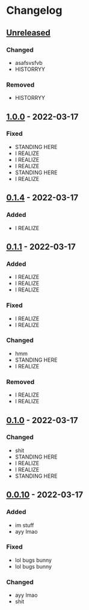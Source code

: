 # Changelog

## [Unreleased]

### Changed

- asafsvsfvb
- HISTORRYY

### Removed

- HISTORRYY

## [1.0.0] - 2022-03-17

### Fixed

- STANDING HERE
- I REALIZE
- I REALIZE
- I REALIZE
- STANDING HERE
- I REALIZE

## [0.1.4] - 2022-03-17

### Added

- I REALIZE

## [0.1.1] - 2022-03-17

### Added

- I REALIZE
- I REALIZE
- I REALIZE

### Fixed

- I REALIZE
- I REALIZE

### Changed

- hmm
- STANDING HERE
- I REALIZE

### Removed

- I REALIZE
- I REALIZE

## [0.1.0] - 2022-03-17

### Changed

- shit
- STANDING HERE
- I REALIZE
- I REALIZE
- STANDING HERE

## [0.0.10] - 2022-03-17

### Added

- im stuff
- ayy lmao

### Fixed

- lol bugs bunny
- lol bugs bunny

### Changed

- ayy lmao
- shit

[unreleased]: https://github.com/flowscan/go-repomaster/compare/v0.0.10...HEAD
[1.0.0]: https://github.com/flowscan/go-repomaster/compare/repomaster/v1.0.0...repomaster/v1.0.0
[1.0.0]: https://github.com/flowscan/go-repomaster/compare/repomaster/v0.1.4...repomaster/v1.0.0
[0.1.4]: https://github.com/flowscan/go-repomaster/compare/repomaster/v0.1.1...repomaster/v0.1.4
[0.1.1]: https://github.com/flowscan/go-repomaster/compare/repomaster/v0.1.0...repomaster/v0.1.1
[0.1.0]: https://github.com/flowscan/go-repomaster/compare/repomaster/v0.0.10...repomaster/v0.1.0
[0.0.10]: https://github.com/flowscan/go-repomaster/releases/tag/repomaster/v0.0.10
